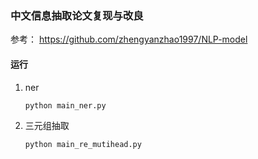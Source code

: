 ### 中文信息抽取论文复现与改良
参考：
https://github.com/zhengyanzhao1997/NLP-model

#### 运行
1. ner
   ```shell
   python main_ner.py
   ```
2. 三元组抽取
    ```shell
   python main_re_mutihead.py 
   ```